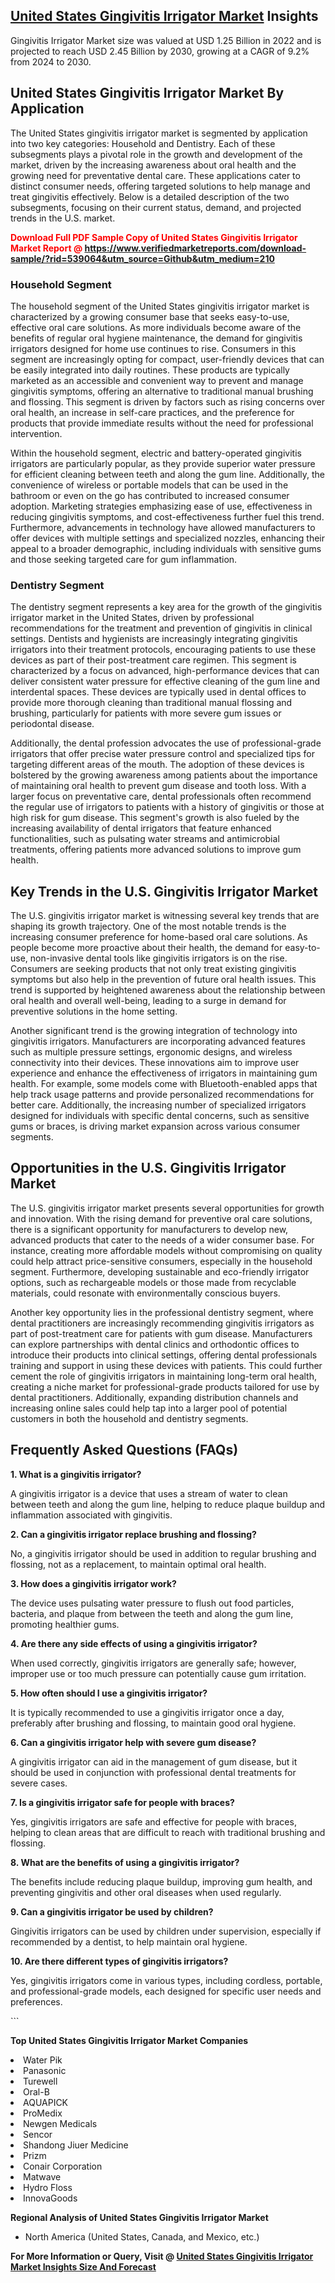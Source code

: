 <h2><a href="https://www.verifiedmarketreports.com/download-sample/?rid=539064&amp;utm_source=Github&amp;utm_medium=210" target="_blank">United States Gingivitis Irrigator Market</a> Insights</h2><p>Gingivitis Irrigator Market size was valued at USD 1.25 Billion in 2022 and is projected to reach USD 2.45 Billion by 2030, growing at a CAGR of 9.2% from 2024 to 2030.</p><p><h2>United States Gingivitis Irrigator Market By Application</h2><p>The United States gingivitis irrigator market is segmented by application into two key categories: Household and Dentistry. Each of these subsegments plays a pivotal role in the growth and development of the market, driven by the increasing awareness about oral health and the growing need for preventative dental care. These applications cater to distinct consumer needs, offering targeted solutions to help manage and treat gingivitis effectively. Below is a detailed description of the two subsegments, focusing on their current status, demand, and projected trends in the U.S. market.</p><p><strong><p><span class=""><span style="color: #ff0000;"><strong>Download Full PDF Sample Copy of United States Gingivitis Irrigator Market Report</strong> @ </span><a href="https://www.verifiedmarketreports.com/download-sample/?rid=539064&amp;utm_source=Github&amp;utm_medium=210" target="_blank">https://www.verifiedmarketreports.com/download-sample/?rid=539064&amp;utm_source=Github&amp;utm_medium=210</a></span></p></strong></p><h3>Household Segment</h3><p>The household segment of the United States gingivitis irrigator market is characterized by a growing consumer base that seeks easy-to-use, effective oral care solutions. As more individuals become aware of the benefits of regular oral hygiene maintenance, the demand for gingivitis irrigators designed for home use continues to rise. Consumers in this segment are increasingly opting for compact, user-friendly devices that can be easily integrated into daily routines. These products are typically marketed as an accessible and convenient way to prevent and manage gingivitis symptoms, offering an alternative to traditional manual brushing and flossing. This segment is driven by factors such as rising concerns over oral health, an increase in self-care practices, and the preference for products that provide immediate results without the need for professional intervention.</p><p>Within the household segment, electric and battery-operated gingivitis irrigators are particularly popular, as they provide superior water pressure for efficient cleaning between teeth and along the gum line. Additionally, the convenience of wireless or portable models that can be used in the bathroom or even on the go has contributed to increased consumer adoption. Marketing strategies emphasizing ease of use, effectiveness in reducing gingivitis symptoms, and cost-effectiveness further fuel this trend. Furthermore, advancements in technology have allowed manufacturers to offer devices with multiple settings and specialized nozzles, enhancing their appeal to a broader demographic, including individuals with sensitive gums and those seeking targeted care for gum inflammation.</p><h3>Dentistry Segment</h3><p>The dentistry segment represents a key area for the growth of the gingivitis irrigator market in the United States, driven by professional recommendations for the treatment and prevention of gingivitis in clinical settings. Dentists and hygienists are increasingly integrating gingivitis irrigators into their treatment protocols, encouraging patients to use these devices as part of their post-treatment care regimen. This segment is characterized by a focus on advanced, high-performance devices that can deliver consistent water pressure for effective cleaning of the gum line and interdental spaces. These devices are typically used in dental offices to provide more thorough cleaning than traditional manual flossing and brushing, particularly for patients with more severe gum issues or periodontal disease.</p><p>Additionally, the dental profession advocates the use of professional-grade irrigators that offer precise water pressure control and specialized tips for targeting different areas of the mouth. The adoption of these devices is bolstered by the growing awareness among patients about the importance of maintaining oral health to prevent gum disease and tooth loss. With a larger focus on preventative care, dental professionals often recommend the regular use of irrigators to patients with a history of gingivitis or those at high risk for gum disease. This segment's growth is also fueled by the increasing availability of dental irrigators that feature enhanced functionalities, such as pulsating water streams and antimicrobial treatments, offering patients more advanced solutions to improve gum health.</p><h2>Key Trends in the U.S. Gingivitis Irrigator Market</h2><p>The U.S. gingivitis irrigator market is witnessing several key trends that are shaping its growth trajectory. One of the most notable trends is the increasing consumer preference for home-based oral care solutions. As people become more proactive about their health, the demand for easy-to-use, non-invasive dental tools like gingivitis irrigators is on the rise. Consumers are seeking products that not only treat existing gingivitis symptoms but also help in the prevention of future oral health issues. This trend is supported by heightened awareness about the relationship between oral health and overall well-being, leading to a surge in demand for preventive solutions in the home setting.</p><p>Another significant trend is the growing integration of technology into gingivitis irrigators. Manufacturers are incorporating advanced features such as multiple pressure settings, ergonomic designs, and wireless connectivity into their devices. These innovations aim to improve user experience and enhance the effectiveness of irrigators in maintaining gum health. For example, some models come with Bluetooth-enabled apps that help track usage patterns and provide personalized recommendations for better care. Additionally, the increasing number of specialized irrigators designed for individuals with specific dental concerns, such as sensitive gums or braces, is driving market expansion across various consumer segments.</p><h2>Opportunities in the U.S. Gingivitis Irrigator Market</h2><p>The U.S. gingivitis irrigator market presents several opportunities for growth and innovation. With the rising demand for preventive oral care solutions, there is a significant opportunity for manufacturers to develop new, advanced products that cater to the needs of a wider consumer base. For instance, creating more affordable models without compromising on quality could help attract price-sensitive consumers, especially in the household segment. Furthermore, developing sustainable and eco-friendly irrigator options, such as rechargeable models or those made from recyclable materials, could resonate with environmentally conscious buyers.</p><p>Another key opportunity lies in the professional dentistry segment, where dental practitioners are increasingly recommending gingivitis irrigators as part of post-treatment care for patients with gum disease. Manufacturers can explore partnerships with dental clinics and orthodontic offices to introduce their products into clinical settings, offering dental professionals training and support in using these devices with patients. This could further cement the role of gingivitis irrigators in maintaining long-term oral health, creating a niche market for professional-grade products tailored for use by dental practitioners. Additionally, expanding distribution channels and increasing online sales could help tap into a larger pool of potential customers in both the household and dentistry segments.</p><h2>Frequently Asked Questions (FAQs)</h2><p><strong>1. What is a gingivitis irrigator?</strong></p><p>A gingivitis irrigator is a device that uses a stream of water to clean between teeth and along the gum line, helping to reduce plaque buildup and inflammation associated with gingivitis.</p><p><strong>2. Can a gingivitis irrigator replace brushing and flossing?</strong></p><p>No, a gingivitis irrigator should be used in addition to regular brushing and flossing, not as a replacement, to maintain optimal oral health.</p><p><strong>3. How does a gingivitis irrigator work?</strong></p><p>The device uses pulsating water pressure to flush out food particles, bacteria, and plaque from between the teeth and along the gum line, promoting healthier gums.</p><p><strong>4. Are there any side effects of using a gingivitis irrigator?</strong></p><p>When used correctly, gingivitis irrigators are generally safe; however, improper use or too much pressure can potentially cause gum irritation.</p><p><strong>5. How often should I use a gingivitis irrigator?</strong></p><p>It is typically recommended to use a gingivitis irrigator once a day, preferably after brushing and flossing, to maintain good oral hygiene.</p><p><strong>6. Can a gingivitis irrigator help with severe gum disease?</strong></p><p>A gingivitis irrigator can aid in the management of gum disease, but it should be used in conjunction with professional dental treatments for severe cases.</p><p><strong>7. Is a gingivitis irrigator safe for people with braces?</strong></p><p>Yes, gingivitis irrigators are safe and effective for people with braces, helping to clean areas that are difficult to reach with traditional brushing and flossing.</p><p><strong>8. What are the benefits of using a gingivitis irrigator?</strong></p><p>The benefits include reducing plaque buildup, improving gum health, and preventing gingivitis and other oral diseases when used regularly.</p><p><strong>9. Can a gingivitis irrigator be used by children?</strong></p><p>Gingivitis irrigators can be used by children under supervision, especially if recommended by a dentist, to help maintain oral hygiene.</p><p><strong>10. Are there different types of gingivitis irrigators?</strong></p><p>Yes, gingivitis irrigators come in various types, including cordless, portable, and professional-grade models, each designed for specific user needs and preferences.</p>```</p><p><strong>Top United States Gingivitis Irrigator Market Companies</strong></p><div data-test-id=""><p><li>Water Pik</li><li> Panasonic</li><li> Turewell</li><li> Oral-B</li><li> AQUAPICK</li><li> ProMedix</li><li> Newgen Medicals</li><li> Sencor</li><li> Shandong Jiuer Medicine</li><li> Prizm</li><li> Conair Corporation</li><li> Matwave</li><li> Hydro Floss</li><li> InnovaGoods</li></p><div><strong>Regional Analysis of&nbsp;United States Gingivitis Irrigator Market</strong></div><ul><li dir="ltr"><p dir="ltr">North America&nbsp;(United States, Canada, and Mexico, etc.)</p></li></ul><p><strong>For More Information or Query, Visit @&nbsp;</strong><strong><a href="https://www.verifiedmarketreports.com/product/gingivitis-irrigator-market/?utm_source=Github&amp;utm_medium=210" target="_blank">United States Gingivitis Irrigator Market Insights Size And Forecast</a></strong></p></div>
